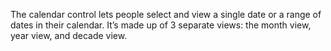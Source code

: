 The calendar control lets people select and view a single date or a range of dates in their calendar. It’s made up of 3 separate views: the month view, year view, and decade view.
